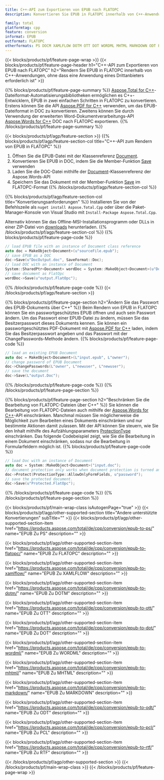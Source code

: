 ```yaml
---
title: C++-API zum Exportieren von EPUB nach FLATOPC
description: Konvertieren Sie EPUB in FLATOPC innerhalb von C++-Anwendungen.

family: total
platformtag: cpp
feature: conversion
informat: EPUB
outformat: FLATOPC
otherformats: PS DOCM XAMLFLOW DOTM OTT DOT WORDML MHTML MARKDOWN ODT PCL RTF
---
```

{{< blocks/products/pf/feature-page-wrap >}}
{{< blocks/products/pf/feature-page-header h1="C++-API zum Exportieren von EPUB nach FLATOPC" h2="Rendern Sie EPUB in FLATOPC innerhalb von C++-Anwendungen, ohne dass eine Anwendung eines Drittanbieters erforderlich ist" >}}

{{% blocks/products/pf/feature-page-summary %}}
[Aspose.Total for C++](https://products.aspose.com/total/cpp/)-Dateiformat-Automatisierungsbibliotheken ermöglichen es C++-Entwicklern, EPUB in zwei einfachen Schritten in FLATOPC zu konvertieren. Erstens können Sie die API [Aspose.PDF for C++](https://products.aspose.com/pdf/cpp/) verwenden, um das EPUB-Dateiformat in DOC zu konvertieren. Zweitens können Sie durch Verwendung der erweiterten Word-Dokumentverarbeitungs-API [Aspose.Words for C++](https://products.aspose.com/words/cpp/) DOC nach FLATOPC exportieren. 
{{% /blocks/products/pf/feature-page-summary  %}}

{{< blocks/products/pf/agp/feature-section >}}
{{% blocks/products/pf/agp/feature-section-col title="C++-API zum Rendern von EPUB in FLATOPC" %}}
1. Öffnen Sie die EPUB-Datei mit der Klassenreferenz [Document](https://reference.aspose.com/pdf/cpp/class/aspose.pdf.document).
2. Konvertieren Sie EPUB in DOC, indem Sie die Member-Funktion [Save](https://reference.aspose.com/pdf/cpp/class/aspose.pdf.document#adb8061c585440fde49c1263e68837f01) verwenden
3. Laden Sie die DOC-Datei mithilfe der [Document](https://reference.aspose.com/words/cpp/class/aspose.words.document)-Klassenreferenz der Aspose.Words-API
4. Speichern Sie das Dokument mit der Member-Funktion [Save](https://reference.aspose.com/words/cpp/class/aspose.words.document#save_stream_saveformat) im FLATOPC-Format
{{% /blocks/products/pf/agp/feature-section-col %}}

{{% blocks/products/pf/agp/feature-section-col title="Konvertierungsanforderungen" %}}
Installieren Sie von der Befehlszeile als ```nuget install Aspose.Total.Cpp``` oder über die Paket-Manager-Konsole von Visual Studio mit ```Install-Package Aspose.Total.Cpp```.

Alternativ können Sie das Offline-MSI-Installationsprogramm oder DLLs in einer ZIP-Datei von [downloads](https://releases.aspose.com/total/cpp) herunterladen.
{{% /blocks/products/pf/agp/feature-section-col %}}
{{% blocks/products/pf/feature-page-code %}}

```cpp
// load EPUB file with an instance of Document class reference
auto doc = MakeObject<Document>(u"sourceFile.epub");
// save EPUB as a DOC 
doc->Save(u"DocOutput.doc", SaveFormat::Doc); 
// load DOC with an instance of Document
System::SharedPtr<Document> wordDoc = System::MakeObject<Document>(u"DocOutput.doc");
// save document as FlatOpc
wordDoc->Save(u"output.FlatOpc");  
```


{{% /blocks/products/pf/feature-page-code %}}
{{< /blocks/products/pf/agp/feature-section >}}

{{% blocks/products/pf/feature-page-section  h2="Ändern Sie das Passwort des EPUB-Dokuments über C++" %}}
Beim Rendern von EPUB in FLATOPC können Sie ein passwortgeschütztes EPUB öffnen und auch sein Passwort ändern. Um das Passwort einer EPUB-Datei zu ändern, müssen Sie das Besitzerpasswort dieses Dokuments kennen. Sie können ein passwortgeschütztes PDF-Dokument mit [Aspose.PDF for C++](https://products.aspose.com/pdf/cpp/) laden, indem Sie das Besitzerpasswort angeben und das Passwort mit der ChangePasswords-Methode ändern.
{{% blocks/products/pf/feature-page-code %}}

```cpp
// load an existing EPUB Document
auto doc = MakeObject<Document>(L"input.epub", L"owner");
// change password of EPUB Document
doc->ChangePasswords(L"owner", L"newuser", L"newuser");
// save the document
doc->Save(L"output.Doc");
```

{{% /blocks/products/pf/feature-page-code  %}}
{{% /blocks/products/pf/feature-page-section %}}

{{% blocks/products/pf/feature-page-section  h2="Beschränken Sie die Bearbeitung von FLATOPC-Dateien über C++" %}}
Sie können die Bearbeitung von FLATOPC-Dateien auch mithilfe der [Aspose.Words for C++](https://products.aspose.com/words/cpp/)-API einschränken. Manchmal müssen Sie möglicherweise die Möglichkeit zum Bearbeiten eines Dokuments einschränken und nur bestimmte Aktionen damit zulassen. Mit der API können Sie steuern, wie Sie den Inhalt mithilfe des Aufzählungsparameters [ProtectionType](https://reference.aspose.com/words/cpp/namespace/aspose.words#protectiontype) einschränken. Das folgende Codebeispiel zeigt, wie Sie die Bearbeitung in einem Dokument einschränken, sodass nur die Bearbeitung in Formularfeldern möglich ist.
{{% blocks/products/pf/feature-page-code %}}

```cpp
// load Doc with an instance of Document
auto doc = System::MakeObject<Document>("input.doc");
// document protection only works when document protection is turned and only editing in form fields is allowed.
doc->Protect(ProtectionType::AllowOnlyFormFields, u"password");
// save the protected document.
doc->Save(u"Protected.FlatOpc");  
```

{{% /blocks/products/pf/feature-page-code  %}}
{{% /blocks/products/pf/feature-page-section %}}

{{< blocks/products/pf/main-wrap-class isAutogenPage="true" >}}
{{< blocks/products/pf/agp/other-supported-section title="Andere unterstützte Konvertierungen" subTitle="" >}}
{{< blocks/products/pf/agp/other-supported-section-item href="https://products.aspose.com/total/de/cpp/conversion/epub-to-ps/" name="EPUB Zu PS" description="" >}}

{{< blocks/products/pf/agp/other-supported-section-item href="https://products.aspose.com/total/de/cpp/conversion/epub-to-flatopc/" name="EPUB Zu FLATOPC" description="" >}}

{{< blocks/products/pf/agp/other-supported-section-item href="https://products.aspose.com/total/de/cpp/conversion/epub-to-xamlflow/" name="EPUB Zu XAMLFLOW" description="" >}}

{{< blocks/products/pf/agp/other-supported-section-item href="https://products.aspose.com/total/de/cpp/conversion/epub-to-dotm/" name="EPUB Zu DOTM" description="" >}}

{{< blocks/products/pf/agp/other-supported-section-item href="https://products.aspose.com/total/de/cpp/conversion/epub-to-ott/" name="EPUB Zu OTT" description="" >}}

{{< blocks/products/pf/agp/other-supported-section-item href="https://products.aspose.com/total/de/cpp/conversion/epub-to-dot/" name="EPUB Zu DOT" description="" >}}

{{< blocks/products/pf/agp/other-supported-section-item href="https://products.aspose.com/total/de/cpp/conversion/epub-to-wordml/" name="EPUB Zu WORDML" description="" >}}

{{< blocks/products/pf/agp/other-supported-section-item href="https://products.aspose.com/total/de/cpp/conversion/epub-to-mhtml/" name="EPUB Zu MHTML" description="" >}}

{{< blocks/products/pf/agp/other-supported-section-item href="https://products.aspose.com/total/de/cpp/conversion/epub-to-markdown/" name="EPUB Zu MARKDOWN" description="" >}}

{{< blocks/products/pf/agp/other-supported-section-item href="https://products.aspose.com/total/de/cpp/conversion/epub-to-odt/" name="EPUB Zu ODT" description="" >}}

{{< blocks/products/pf/agp/other-supported-section-item href="https://products.aspose.com/total/de/cpp/conversion/epub-to-pcl/" name="EPUB Zu PCL" description="" >}}

{{< blocks/products/pf/agp/other-supported-section-item href="https://products.aspose.com/total/de/cpp/conversion/epub-to-rtf/" name="EPUB Zu RTF" description="" >}}


{{< /blocks/products/pf/agp/other-supported-section >}}
{{< /blocks/products/pf/main-wrap-class >}}
{{< /blocks/products/pf/feature-page-wrap >}}